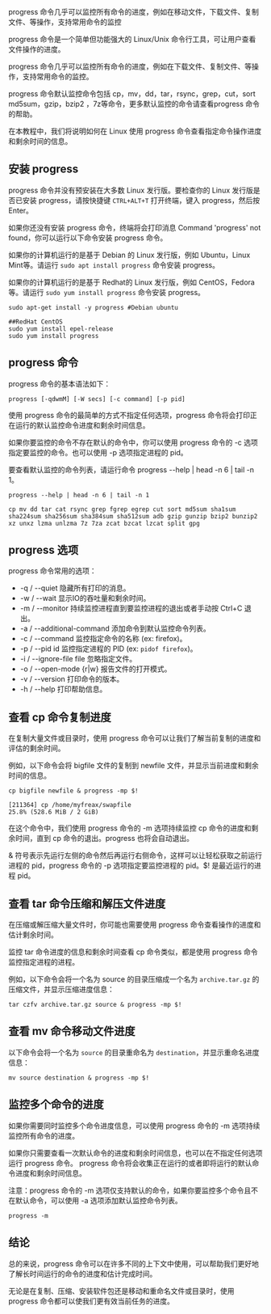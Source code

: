 progress 命令几乎可以监控所有命令的进度，例如在移动文件，下载文件、复制文件、等操作，支持常用命令的监控

progress 命令是一个简单但功能强大的 Linux/Unix 命令行工具，可让用户查看文件操作的进度。

progress 命令几乎可以监控所有命令的进度，例如在下载文件、复制文件、等操作，支持常用命令的监控。

progress 命令默认监控命令包括 cp，mv，dd，tar，rsync，grep，cut，sort md5sum，gzip，bzip2 ，7z等命令，更多默认监控的命令请查看progress 命令的帮助。

在本教程中，我们将说明如何在 Linux 使用 progress 命令查看指定命令操作进度和剩余时间的信息。

## 安装 progress

progress 命令并没有预安装在大多数 Linux 发行版。要检查你的 Linux 发行版是否已安装 progress，请按快捷键 `CTRL+ALT+T` 打开终端，键入 progress，然后按 Enter。

如果你还没有安装 progress 命令，终端将会打印消息 Command 'progress' not found，你可以运行以下命令安装 progress 命令。

如果你的计算机运行的是基于 Debian 的 Linux 发行版，例如 Ubuntu，Linux Mint等。请运行 `sudo apt install progress` 命令安装 progress。

如果你的计算机运行的是基于 Redhat的 Linux 发行版，例如 CentOS，Fedora 等。请运行 `sudo yum install progress` 命令安装 progress。

```
sudo apt-get install -y progress #Debian ubuntu

##RedHat CentOS
sudo yum install epel-release
sudo yum install progress
```

## progress 命令

progress 命令的基本语法如下：

```
progress [-qdwmM] [-W secs] [-c command] [-p pid]
```

使用 progress 命令的最简单的方式不指定任何选项，progress 命令将会打印正在运行的默认监控命令进度和剩余时间信息。

如果你要监控的命令不存在默认的命令中，你可以使用 progress 命令的 -c 选项指定要监控的命令。也可以使用 -p 选项指定进程的 pid。

要查看默认监控的命令列表，请运行命令 progress --help | head -n 6 | tail -n 1。

```
progress --help | head -n 6 | tail -n 1
```

```
cp mv dd tar cat rsync grep fgrep egrep cut sort md5sum sha1sum sha224sum sha256sum sha384sum sha512sum adb gzip gunzip bzip2 bunzip2 xz unxz lzma unlzma 7z 7za zcat bzcat lzcat split gpg
```

## progress 选项

progress 命令常用的选项：

-   \-q / --quiet                 隐藏所有打印的消息。  
-   \-w / --wait                 显示IO的吞吐量和剩余时间。
-   \-m / --monitor            持续监控进程直到要监控进程的退出或者手动按 Ctrl+C 退出。
-   \-a / --additional-command  添加命令到默认监控命令列表。
-   \-c / --command  监控指定命令的名称 (ex: firefox)。
-   \-p / --pid id               监控指定进程的 PID (ex: `pidof firefox`)。
-   \-i / --ignore-file file        忽略指定文件。
-   \-o / --open-mode \{r|w\}       报告文件的打开模式。
-   \-v / --version                 打印命令的版本。
-   \-h / --help                    打印帮助信息。

## 查看 cp 命令复制进度

在复制大量文件或目录时，使用 progress 命令可以让我们了解当前复制的进度和评估的剩余时间。

例如，以下命令会将 bigfile 文件的复制到 newfile 文件，并显示当前进度和剩余时间的信息。

```
cp bigfile newfile & progress -mp $!
```

```
[211364] cp /home/myfreax/swapfile
25.8% (528.6 MiB / 2 GiB)
```

在这个命令中，我们使用 progress 命令的 -m 选项持续监控 cp 命令的进度和剩余时间，直到 cp 命令的退出。progress 也将会自动退出。

& 符号表示先运行左侧的命令然后再运行右侧命令，这样可以让轻松获取之前运行进程的 pid，progress 命令的 -p 选项指定要监控进程的 pid。$! 是最近运行的进程 pid。

## 查看 tar 命令压缩和解压文件进度

在压缩或解压缩大量文件时，你可能也需要使用 progress 命令查看操作的进度和估计剩余时间。

监控 tar 命令进度的信息和剩余时间查看 cp 命令类似，都是使用 progress 命令监控指定进程的进程。

例如，以下命令会将一个名为 source 的目录压缩成一个名为 `archive.tar.gz` 的压缩文件，并显示压缩进度信息：

```
tar czfv archive.tar.gz source & progress -mp $!
```

## 查看 mv 命令移动文件进度

以下命令会将一个名为 `source` 的目录重命名为 `destination`，并显示重命名进度信息：

```
mv source destination & progress -mp $!
```

## 监控多个命令的进度

如果你需要同时监控多个命令进度信息，可以使用 progress 命令的 -m 选项持续监控所有命令的进度。

如果你只需要查看一次默认命令的进度和剩余时间信息，也可以在不指定任何选项运行 progress 命令。 progress 命令将会收集正在运行的或者即将运行的默认命令进度和剩余时间信息。

注意：progress 命令的 -m 选项仅支持默认的命令，如果你要监控多个命令且不在默认命令，可以使用 -a 选项添加默认监控命令列表。

```
progress -m
```

## 结论

总的来说，progress 命令可以在许多不同的上下文中使用，可以帮助我们更好地了解长时间运行的命令的进度和估计完成时间。

无论是在复制、压缩、安装软件包还是移动和重命名文件或目录时，使用 progress 命令都可以使我们更有效当前任务的进度。